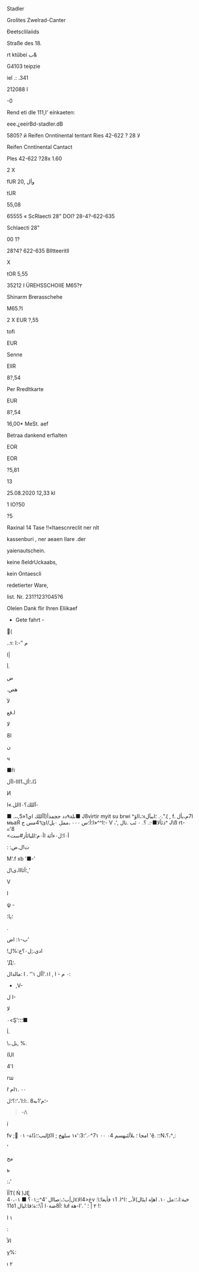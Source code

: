Stadler

Grolites Zwelrad-Canter

Đeetsclilaiids

Straße  des  18.

rt ktũbei  ب&

G4103  teipzie

iel .:  .341

212088 ا

-0

Rend  eti  dle  111,ا'  eínkaeten:

eee.¿eeírBd-stadler.dB

5805?  й  Reifen  Onntínental  tentant  Ries  42-622  ?  28  لا

Reifen  Cnntínental  Cantact

Ples  42-622  ?28x 1.60

2  X

fUR  20, وأل

tUR

55,08

65555  «  ScRlaecti  28"  DOI?  28-4?-622-635

Schlaecti  28"

00  1?

28?4?  622-635  Blltteeritll

X

tOR 5,55

35212  ا  ÜREHSSCHOIIE  Μ65?٢

Shinarm  Brerasschehe

Μ65.?Ι

2  X  EUR  ?,55

tofi

EUR

Senne

EllR

8?,54

Per  Rredltkarte

EUR

8?,54

16,00*  MeSt.  aef

Betraa  dankend  erfialten

EOR

EOR

?5,81

13

25.08.2020  12,33  kl

1 IO?50

?5

Raxinal  14  Tase  !!«Itaescnreclit  ner  nlt

kassenburi ,  ner  aeaen  Ilare  .der

yaienautschein.

keine  ßeldrUckaabs,

kein  Ontaescli

redetierter  Ware,

list.  Nr.  231?123?045?6

Olelen  Dank  flir  Ihren  Eliikaef

-  Gete  fahrt  -

(

..ร:
م
 '’-:ا

 ا|

أ.

ض

.هص

لآ

ا،قع

لا

ا8

ن

ч

■ři

ذًا،؛أل،1ااا-اآل

И

آللك؟٠االل.»ا-

■
 .،،,5»ىلة٩دد
حجمذأ(آأللك اي1■
Jßvirtir
myit su brwi  ^؛اببآلء؛،ااؤ
.·.".(
 ,
 f.
ا7م،بأل
мьаЯ
؛ا^^«ا؛أ؛س
٠٠٠
،ممل
٠يل/ائ4٦مس
ج-  V
،‘,
ذئألا■·:.  ؟.
 ٠
ئب
 .تال^
J\ß rt-
๙'8\
 <أ٠ا؛ل٠ءأئة
اأ٠م؛لليائأز#ست

:
:ت!ل.ض

M'.f xb  '■-’

؛أئااا،ى\ل,'

V

I

ψ -

؛يا؛

.

 ب-١:
اض'

!ادي،;ل٠؟خ:%ل

'Д؛.

ا١.’أأل
١''
 .
ا
 :مالدال
,  I -
 ٠
م:

- ,V-

ل
Ι-

 لا

 ٠<Ş'؛؛؛■

Ỉ.

\،.بل, %.

(Ul

4'ا

гш

ř
٠٠  .١ام

؛م’1ىه8
.:ا:ا'،’؛؟؛ل-

> -Λ

í

fv ;
ًامجا
؛
بلألئبهسم
٠4
 ٠٠
 7١^٠.'؛3:'ء١
 سلهخ
 ;
 ااكإلبب؛؛ذًاة-
٠١
 'ệ.
؛؛Ν،؟،^,:

 '

مح

ь

:،'

ÏÏT(  Ń
)JĘ\
غ<4الا٤ل|ب؛،:صاال
 '4^;;٠١؟
■
4٠،٠١ν
:\خبة:ا،؛:مل
١٠.
اهإه
ايئال)لأ،_
 ؛ا^ا.
١1
 فأيغا؛\؛:ة؛قا:ليال
11٥1ไ
؛أ8ضة٠ا
luł  ؛!
 ٢ |
 ؛
'
.'ا-هة

١
ا

:

الأ

ỵ%:

เ
٢
